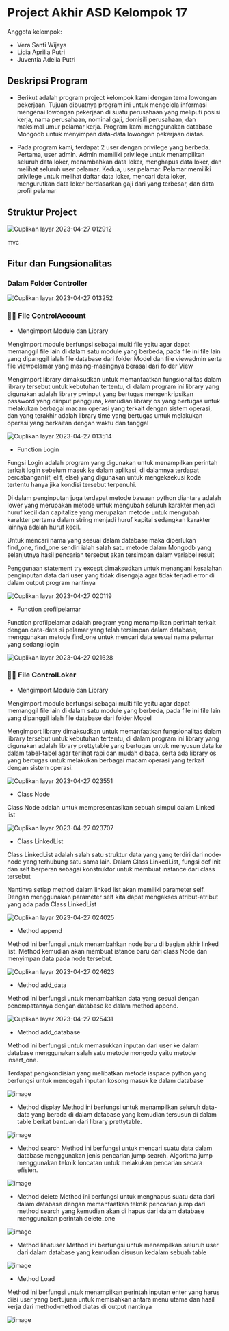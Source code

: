 # Project Akhir ASD Kelompok 17
Anggota kelompok: 
- Vera Santi Wijaya
- Lidia Aprilia Putri
- Juventia Adelia Putri 

## Deskripsi Program
- Berikut adalah program project kelompok kami dengan tema lowongan pekerjaan. Tujuan dibuatnya program ini untuk mengelola informasi mengenai lowongan pekerjaan di suatu perusahaan yang meliputi posisi kerja, nama perusahaan, nominal gaji, domisili perusahaan, dan maksimal umur pelamar kerja. Program kami menggunakan database Mongodb untuk menyimpan data-data lowongan pekerjaan diatas. 

-  Pada program kami, terdapat 2 user dengan privilege yang berbeda. Pertama, user admin. Admin memiliki privilege untuk menampilkan seluruh data loker, menambahkan data loker, menghapus data loker, dan melihat seluruh user pelamar. Kedua, user pelamar. Pelamar memiliki privilege untuk melihat daftar data loker, mencari data loker, mengurutkan data loker berdasarkan gaji dari yang terbesar, dan data profil pelamar

## Struktur Project

![Cuplikan layar 2023-04-27 012912](https://user-images.githubusercontent.com/122012870/234656205-60120f74-8c3d-41e9-bfd6-e5917bebce2a.png)

mvc

## Fitur dan Fungsionalitas

### Dalam Folder Controller
![Cuplikan layar 2023-04-27 013252](https://user-images.githubusercontent.com/122012870/234656715-b3cd74fc-708f-480c-9340-c0355f9378ce.png)
### 👩‍💻 File ControlAccount
- Mengimport Module dan Library

Mengimport module berfungsi sebagai multi file yaitu agar dapat memanggil file lain di dalam satu module yang berbeda, pada file ini file lain yang dipanggil ialah file database dari folder Model dan file viewadmin serta file viewpelamar yang masing-masingnya berasal dari folder View

Mengimport library dimaksudkan untuk memanfaatkan fungsionalitas dalam library tersebut untuk kebutuhan tertentu, di dalam program ini library yang digunakan adalah library pwinput yang bertugas mengenkripsikan password yang diinput pengguna, kemudian library os yang bertugas untuk melakukan berbagai macam operasi yang terkait dengan sistem operasi, dan yang terakhir adalah library time yang bertugas untuk melakukan operasi yang berkaitan dengan waktu dan tanggal

![Cuplikan layar 2023-04-27 013514](https://user-images.githubusercontent.com/122012870/234657400-009c2264-0de2-412f-8adf-914dba999984.png)

- Function Login

Fungsi Login adalah program yang digunakan untuk menampilkan perintah terkait login sebelum masuk ke dalam aplikasi, di dalamnya terdapat percabangan(if, elif, else) yang digunakan untuk mengeksekusi kode tertentu hanya jika kondisi tersebut terpenuhi. 

Di dalam penginputan juga terdapat metode bawaan python diantara adalah lower yang merupakan metode untuk mengubah seluruh karakter menjadi huruf kecil dan capitalize yang merupakan metode untuk mengubah karakter pertama dalam string menjadi huruf kapital sedangkan karakter lainnya adalah huruf kecil.

Untuk mencari nama yang sesuai dalam database maka diperlukan find_one, find_one sendiri ialah salah satu metode dalam Mongodb yang selanjutnya hasil pencarian tersebut akan tersimpan dalam variabel result 

Penggunaan statement try except dimaksudkan untuk menangani kesalahan penginputan data dari user yang tidak disengaja agar tidak terjadi error di dalam output program nantinya

![Cuplikan layar 2023-04-27 020119](https://user-images.githubusercontent.com/122012870/234663647-b2094070-0f16-4fa2-83fa-56c5d81049ba.png)

- Function profilpelamar

Function profilpelamar adalah program yang menampilkan perintah terkait dengan data-data si pelamar yang telah tersimpan dalam database, menggunakan metode find_one untuk mencari data sesuai nama pelamar yang sedang login

![Cuplikan layar 2023-04-27 021628](https://user-images.githubusercontent.com/122012870/234666697-941e61ff-e499-4853-b0c1-95b6742b12cf.png)

### 👩‍💻 File ControlLoker
- Mengimport Module dan Library

Mengimport module berfungsi sebagai multi file yaitu agar dapat memanggil file lain di dalam satu module yang berbeda, pada file ini file lain yang dipanggil ialah file database dari folder Model 

Mengimport library dimaksudkan untuk memanfaatkan fungsionalitas dalam library tersebut untuk kebutuhan tertentu, di dalam program ini library yang digunakan adalah library prettytable yang bertugas untuk menyusun data ke dalam tabel-tabel agar terlihat rapi dan mudah dibaca, serta ada library os yang bertugas untuk melakukan berbagai macam operasi yang terkait dengan sistem operasi.

![Cuplikan layar 2023-04-27 023551](https://user-images.githubusercontent.com/122012870/234670919-24167021-8171-4b6b-b54a-ef49648ce850.png)

- Class Node

Class Node adalah untuk mempresentasikan sebuah simpul dalam Linked list

![Cuplikan layar 2023-04-27 023707](https://user-images.githubusercontent.com/122012870/234671236-a7c58ade-dc56-4388-bfba-613382e52277.png)

- Class LinkedList

Class LinkedList adalah salah satu struktur data yang yang terdiri dari node-node yang terhubung satu sama lain. Dalam Class LinkedList, fungsi def init dan self berperan sebagai konstruktor untuk membuat instance dari class tersebut

Nantinya setiap method dalam linked list akan memiliki parameter self. Dengan menggunakan parameter self kita dapat mengakses atribut-atribut yang ada pada Class LinkedList

![Cuplikan layar 2023-04-27 024025](https://user-images.githubusercontent.com/122012870/234671866-77591dd2-fde7-4c09-8430-bb6f45e264c3.png)

- Method append

Method ini berfungsi untuk menambahkan node baru di bagian akhir linked list. Method kemudian akan membuat istance baru dari class Node dan menyimpan data pada node tersebut.

![Cuplikan layar 2023-04-27 024623](https://user-images.githubusercontent.com/122012870/234673292-dacdf10c-4dea-497d-b0fe-0e7b40709897.png)

- Method add_data

Method ini berfungsi untuk menambahkan data yang sesuai dengan penempatannya dengan database ke dalam method append. 

![Cuplikan layar 2023-04-27 025431](https://user-images.githubusercontent.com/122012870/234675096-bb1e1734-bea4-468f-812c-44bb54b30292.png)

- Method add_database

Method ini berfungsi untuk memasukkan inputan dari user ke dalam database menggunakan salah satu metode mongodb yaitu metode insert_one.

Terdapat pengkondisian yang melibatkan metode isspace python yang berfungsi untuk mencegah inputan kosong masuk ke dalam database

![image](https://user-images.githubusercontent.com/122012870/234677856-973a77da-5e8a-48b1-808e-94c5693a217a.png)

- Method display
Method ini berfungsi untuk menampilkan seluruh data-data yang berada di dalam database yang kemudian tersusun di dalam table berkat bantuan dari library prettytable. 

![image](https://user-images.githubusercontent.com/122012870/234678196-ff8186f9-9610-41bb-a8a8-a0f6345f1ec1.png)

- Method search
Method ini berfungsi untuk mencari suatu data dalam database menggunakan jenis pencarian jump search. Algoritma jump menggunakan teknik loncatan untuk melakukan pencarian secara efisien.

![image](https://user-images.githubusercontent.com/122012870/234678903-d6628167-decf-48e5-a4bd-04d1cd92eb4c.png)

- Method delete
Method ini berfungsi untuk menghapus suatu data dari dalam database dengan memanfaatkan teknik pencarian jump dari method search yang kemudian akan di hapus dari dalam database menggunakan perintah delete_one

![image](https://user-images.githubusercontent.com/122012870/234680947-a971626a-f1a9-49bc-9222-901bfcdcf718.png)

- Method lihatuser
Method ini berfungsi untuk menampilkan seluruh user dari dalam database yang kemudian disusun kedalam sebuah table

![image](https://user-images.githubusercontent.com/122012870/234681386-7461b7f2-e93b-46fd-a3d0-2aa4d3d2bd51.png)

- Method Load

Method ini berfungsi untuk menampilkan perintah inputan enter yang harus diisi user yang bertujuan untuk memisahkan antara menu utama dan hasil kerja dari method-method diatas di output nantinya 

![image](https://user-images.githubusercontent.com/122012870/234681787-36c04716-4a6e-415c-9290-a3fa07e19917.png)

